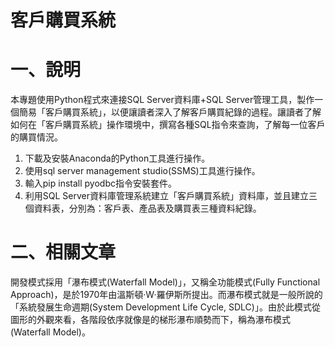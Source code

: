 # 客戶購買系統

# 一、說明
本專題使用Python程式來連接SQL Server資料庫+SQL Server管理工具，製作一個簡易「客戶購買系統」，以便讓讀者深入了解客戶購買紀錄的過程。讓讀者了解如何在「客戶購買系統」操作環境中，撰寫各種SQL指令來查詢，了解每一位客戶的購買情況。
1.	下載及安裝Anaconda的Python工具進行操作。
2.	使用sql server management studio(SSMS)工具進行操作。
3.	輸入pip install pyodbc指令安裝套件。
4.	利用SQL Server資料庫管理系統建立「客戶購買系統」資料庫，並且建立三個資料表，分別為：客戶表、產品表及購買表三種資料紀錄。

# 二、相關文章
開發模式採用「瀑布模式(Waterfall Model)」，又稱全功能模式(Fully Functional Approach)，是於1970年由溫斯頓·W·羅伊斯所提出。而瀑布模式就是一般所說的「系統發展生命週期(System Development Life Cycle, SDLC)」。由於此模式從圖形的外觀來看，各階段依序就像是的梯形瀑布順勢而下，稱為瀑布模式(Waterfall Model)。
